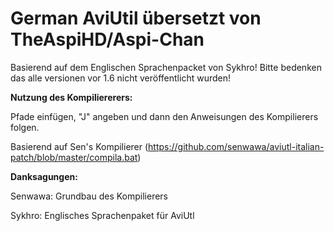 # German AviUtil übersetzt von TheAspiHD/Aspi-Chan

Basierend auf dem Englischen Sprachenpacket von Sykhro!
Bitte bedenken das alle versionen vor 1.6 nicht veröffentlicht wurden!

**Nutzung des Kompiliererers:**

Pfade einfügen, "J" angeben und dann den Anweisungen des Kompilierers folgen.

Basierend auf Sen's Kompilierer (https://github.com/senwawa/aviutl-italian-patch/blob/master/compila.bat)

**Danksagungen:**

Senwawa: Grundbau des Kompilierers

Sykhro: Englisches Sprachenpaket für AviUtl
